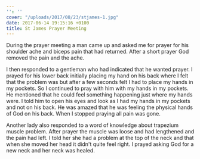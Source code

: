 ```yaml
---
'': ''
cover: "/uploads/2017/08/23/stjames-1.jpg"
date: 2017-06-14 19:15:16 +0100
title: St James Prayer Meeting
---
```



During the prayer meeting a man came up and asked me for prayer for his shoulder ache and biceps pain that had returned. After a short prayer God removed the pain and the ache.

I then responded to a gentleman who had indicated that he wanted prayer. I prayed for his lower back initially placing my hand on his back where I felt that the problem was but after a few seconds felt I had to place my hands in my pockets. So I continued to pray with him with my hands in my pockets. He mentioned that he could feel something happening just where my hands were. I told him to open his eyes and look as I had my hands in my pockets and not on his back. He was amazed that he was feeling the physical hands of God on his back. When I stopped praying all pain was gone.

Another lady also responded to a word of knowledge about trapezium muscle problem. After prayer the muscle was loose and had lengthened and the pain had left. I told her she had a problem at the top of the neck and that when she moved her head it didn't quite feel right. I prayed asking God for a new neck and her neck was healed.
